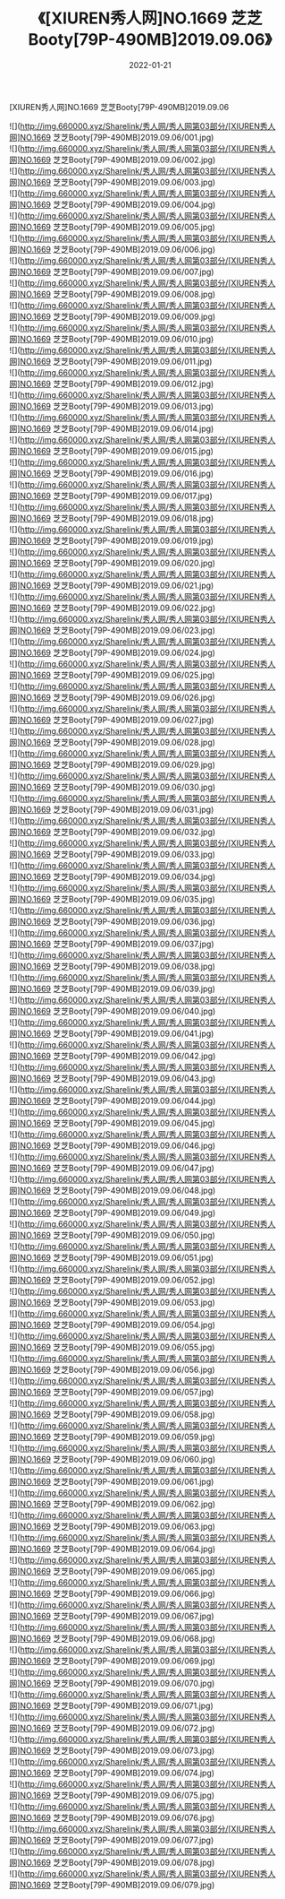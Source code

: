 ﻿---
layout: post
title:  《[XIUREN秀人网]NO.1669 芝芝Booty[79P-490MB]2019.09.06》
date:   2022-01-21
img: http://img.660000.xyz/Sharelink/秀人网/秀人网第03部分/[XIUREN秀人网]NO.1669 芝芝Booty[79P-490MB]2019.09.06/000.jpg
categories: [美女, 清纯, 唯美]
---

[XIUREN秀人网]NO.1669 芝芝Booty[79P-490MB]2019.09.06

 ![](http://img.660000.xyz/Sharelink/秀人网/秀人网第03部分/[XIUREN秀人网]NO.1669 芝芝Booty[79P-490MB]2019.09.06/001.jpg) <br>![](http://img.660000.xyz/Sharelink/秀人网/秀人网第03部分/[XIUREN秀人网]NO.1669 芝芝Booty[79P-490MB]2019.09.06/002.jpg) <br>![](http://img.660000.xyz/Sharelink/秀人网/秀人网第03部分/[XIUREN秀人网]NO.1669 芝芝Booty[79P-490MB]2019.09.06/003.jpg) <br>![](http://img.660000.xyz/Sharelink/秀人网/秀人网第03部分/[XIUREN秀人网]NO.1669 芝芝Booty[79P-490MB]2019.09.06/004.jpg) <br>![](http://img.660000.xyz/Sharelink/秀人网/秀人网第03部分/[XIUREN秀人网]NO.1669 芝芝Booty[79P-490MB]2019.09.06/005.jpg) <br>![](http://img.660000.xyz/Sharelink/秀人网/秀人网第03部分/[XIUREN秀人网]NO.1669 芝芝Booty[79P-490MB]2019.09.06/006.jpg) <br>![](http://img.660000.xyz/Sharelink/秀人网/秀人网第03部分/[XIUREN秀人网]NO.1669 芝芝Booty[79P-490MB]2019.09.06/007.jpg) <br>![](http://img.660000.xyz/Sharelink/秀人网/秀人网第03部分/[XIUREN秀人网]NO.1669 芝芝Booty[79P-490MB]2019.09.06/008.jpg) <br>![](http://img.660000.xyz/Sharelink/秀人网/秀人网第03部分/[XIUREN秀人网]NO.1669 芝芝Booty[79P-490MB]2019.09.06/009.jpg) <br>![](http://img.660000.xyz/Sharelink/秀人网/秀人网第03部分/[XIUREN秀人网]NO.1669 芝芝Booty[79P-490MB]2019.09.06/010.jpg) <br>![](http://img.660000.xyz/Sharelink/秀人网/秀人网第03部分/[XIUREN秀人网]NO.1669 芝芝Booty[79P-490MB]2019.09.06/011.jpg) <br>![](http://img.660000.xyz/Sharelink/秀人网/秀人网第03部分/[XIUREN秀人网]NO.1669 芝芝Booty[79P-490MB]2019.09.06/012.jpg) <br>![](http://img.660000.xyz/Sharelink/秀人网/秀人网第03部分/[XIUREN秀人网]NO.1669 芝芝Booty[79P-490MB]2019.09.06/013.jpg) <br>![](http://img.660000.xyz/Sharelink/秀人网/秀人网第03部分/[XIUREN秀人网]NO.1669 芝芝Booty[79P-490MB]2019.09.06/014.jpg) <br>![](http://img.660000.xyz/Sharelink/秀人网/秀人网第03部分/[XIUREN秀人网]NO.1669 芝芝Booty[79P-490MB]2019.09.06/015.jpg) <br>![](http://img.660000.xyz/Sharelink/秀人网/秀人网第03部分/[XIUREN秀人网]NO.1669 芝芝Booty[79P-490MB]2019.09.06/016.jpg) <br>![](http://img.660000.xyz/Sharelink/秀人网/秀人网第03部分/[XIUREN秀人网]NO.1669 芝芝Booty[79P-490MB]2019.09.06/017.jpg) <br>![](http://img.660000.xyz/Sharelink/秀人网/秀人网第03部分/[XIUREN秀人网]NO.1669 芝芝Booty[79P-490MB]2019.09.06/018.jpg) <br>![](http://img.660000.xyz/Sharelink/秀人网/秀人网第03部分/[XIUREN秀人网]NO.1669 芝芝Booty[79P-490MB]2019.09.06/019.jpg) <br>![](http://img.660000.xyz/Sharelink/秀人网/秀人网第03部分/[XIUREN秀人网]NO.1669 芝芝Booty[79P-490MB]2019.09.06/020.jpg) <br>![](http://img.660000.xyz/Sharelink/秀人网/秀人网第03部分/[XIUREN秀人网]NO.1669 芝芝Booty[79P-490MB]2019.09.06/021.jpg) <br>![](http://img.660000.xyz/Sharelink/秀人网/秀人网第03部分/[XIUREN秀人网]NO.1669 芝芝Booty[79P-490MB]2019.09.06/022.jpg) <br>![](http://img.660000.xyz/Sharelink/秀人网/秀人网第03部分/[XIUREN秀人网]NO.1669 芝芝Booty[79P-490MB]2019.09.06/023.jpg) <br>![](http://img.660000.xyz/Sharelink/秀人网/秀人网第03部分/[XIUREN秀人网]NO.1669 芝芝Booty[79P-490MB]2019.09.06/024.jpg) <br>![](http://img.660000.xyz/Sharelink/秀人网/秀人网第03部分/[XIUREN秀人网]NO.1669 芝芝Booty[79P-490MB]2019.09.06/025.jpg) <br>![](http://img.660000.xyz/Sharelink/秀人网/秀人网第03部分/[XIUREN秀人网]NO.1669 芝芝Booty[79P-490MB]2019.09.06/026.jpg) <br>![](http://img.660000.xyz/Sharelink/秀人网/秀人网第03部分/[XIUREN秀人网]NO.1669 芝芝Booty[79P-490MB]2019.09.06/027.jpg) <br>![](http://img.660000.xyz/Sharelink/秀人网/秀人网第03部分/[XIUREN秀人网]NO.1669 芝芝Booty[79P-490MB]2019.09.06/028.jpg) <br>![](http://img.660000.xyz/Sharelink/秀人网/秀人网第03部分/[XIUREN秀人网]NO.1669 芝芝Booty[79P-490MB]2019.09.06/029.jpg) <br>![](http://img.660000.xyz/Sharelink/秀人网/秀人网第03部分/[XIUREN秀人网]NO.1669 芝芝Booty[79P-490MB]2019.09.06/030.jpg) <br>![](http://img.660000.xyz/Sharelink/秀人网/秀人网第03部分/[XIUREN秀人网]NO.1669 芝芝Booty[79P-490MB]2019.09.06/031.jpg) <br>![](http://img.660000.xyz/Sharelink/秀人网/秀人网第03部分/[XIUREN秀人网]NO.1669 芝芝Booty[79P-490MB]2019.09.06/032.jpg) <br>![](http://img.660000.xyz/Sharelink/秀人网/秀人网第03部分/[XIUREN秀人网]NO.1669 芝芝Booty[79P-490MB]2019.09.06/033.jpg) <br>![](http://img.660000.xyz/Sharelink/秀人网/秀人网第03部分/[XIUREN秀人网]NO.1669 芝芝Booty[79P-490MB]2019.09.06/034.jpg) <br>![](http://img.660000.xyz/Sharelink/秀人网/秀人网第03部分/[XIUREN秀人网]NO.1669 芝芝Booty[79P-490MB]2019.09.06/035.jpg) <br>![](http://img.660000.xyz/Sharelink/秀人网/秀人网第03部分/[XIUREN秀人网]NO.1669 芝芝Booty[79P-490MB]2019.09.06/036.jpg) <br>![](http://img.660000.xyz/Sharelink/秀人网/秀人网第03部分/[XIUREN秀人网]NO.1669 芝芝Booty[79P-490MB]2019.09.06/037.jpg) <br>![](http://img.660000.xyz/Sharelink/秀人网/秀人网第03部分/[XIUREN秀人网]NO.1669 芝芝Booty[79P-490MB]2019.09.06/038.jpg) <br>![](http://img.660000.xyz/Sharelink/秀人网/秀人网第03部分/[XIUREN秀人网]NO.1669 芝芝Booty[79P-490MB]2019.09.06/039.jpg) <br>![](http://img.660000.xyz/Sharelink/秀人网/秀人网第03部分/[XIUREN秀人网]NO.1669 芝芝Booty[79P-490MB]2019.09.06/040.jpg) <br>![](http://img.660000.xyz/Sharelink/秀人网/秀人网第03部分/[XIUREN秀人网]NO.1669 芝芝Booty[79P-490MB]2019.09.06/041.jpg) <br>![](http://img.660000.xyz/Sharelink/秀人网/秀人网第03部分/[XIUREN秀人网]NO.1669 芝芝Booty[79P-490MB]2019.09.06/042.jpg) <br>![](http://img.660000.xyz/Sharelink/秀人网/秀人网第03部分/[XIUREN秀人网]NO.1669 芝芝Booty[79P-490MB]2019.09.06/043.jpg) <br>![](http://img.660000.xyz/Sharelink/秀人网/秀人网第03部分/[XIUREN秀人网]NO.1669 芝芝Booty[79P-490MB]2019.09.06/044.jpg) <br>![](http://img.660000.xyz/Sharelink/秀人网/秀人网第03部分/[XIUREN秀人网]NO.1669 芝芝Booty[79P-490MB]2019.09.06/045.jpg) <br>![](http://img.660000.xyz/Sharelink/秀人网/秀人网第03部分/[XIUREN秀人网]NO.1669 芝芝Booty[79P-490MB]2019.09.06/046.jpg) <br>![](http://img.660000.xyz/Sharelink/秀人网/秀人网第03部分/[XIUREN秀人网]NO.1669 芝芝Booty[79P-490MB]2019.09.06/047.jpg) <br>![](http://img.660000.xyz/Sharelink/秀人网/秀人网第03部分/[XIUREN秀人网]NO.1669 芝芝Booty[79P-490MB]2019.09.06/048.jpg) <br>![](http://img.660000.xyz/Sharelink/秀人网/秀人网第03部分/[XIUREN秀人网]NO.1669 芝芝Booty[79P-490MB]2019.09.06/049.jpg) <br>![](http://img.660000.xyz/Sharelink/秀人网/秀人网第03部分/[XIUREN秀人网]NO.1669 芝芝Booty[79P-490MB]2019.09.06/050.jpg) <br>![](http://img.660000.xyz/Sharelink/秀人网/秀人网第03部分/[XIUREN秀人网]NO.1669 芝芝Booty[79P-490MB]2019.09.06/051.jpg) <br>![](http://img.660000.xyz/Sharelink/秀人网/秀人网第03部分/[XIUREN秀人网]NO.1669 芝芝Booty[79P-490MB]2019.09.06/052.jpg) <br>![](http://img.660000.xyz/Sharelink/秀人网/秀人网第03部分/[XIUREN秀人网]NO.1669 芝芝Booty[79P-490MB]2019.09.06/053.jpg) <br>![](http://img.660000.xyz/Sharelink/秀人网/秀人网第03部分/[XIUREN秀人网]NO.1669 芝芝Booty[79P-490MB]2019.09.06/054.jpg) <br>![](http://img.660000.xyz/Sharelink/秀人网/秀人网第03部分/[XIUREN秀人网]NO.1669 芝芝Booty[79P-490MB]2019.09.06/055.jpg) <br>![](http://img.660000.xyz/Sharelink/秀人网/秀人网第03部分/[XIUREN秀人网]NO.1669 芝芝Booty[79P-490MB]2019.09.06/056.jpg) <br>![](http://img.660000.xyz/Sharelink/秀人网/秀人网第03部分/[XIUREN秀人网]NO.1669 芝芝Booty[79P-490MB]2019.09.06/057.jpg) <br>![](http://img.660000.xyz/Sharelink/秀人网/秀人网第03部分/[XIUREN秀人网]NO.1669 芝芝Booty[79P-490MB]2019.09.06/058.jpg) <br>![](http://img.660000.xyz/Sharelink/秀人网/秀人网第03部分/[XIUREN秀人网]NO.1669 芝芝Booty[79P-490MB]2019.09.06/059.jpg) <br>![](http://img.660000.xyz/Sharelink/秀人网/秀人网第03部分/[XIUREN秀人网]NO.1669 芝芝Booty[79P-490MB]2019.09.06/060.jpg) <br>![](http://img.660000.xyz/Sharelink/秀人网/秀人网第03部分/[XIUREN秀人网]NO.1669 芝芝Booty[79P-490MB]2019.09.06/061.jpg) <br>![](http://img.660000.xyz/Sharelink/秀人网/秀人网第03部分/[XIUREN秀人网]NO.1669 芝芝Booty[79P-490MB]2019.09.06/062.jpg) <br>![](http://img.660000.xyz/Sharelink/秀人网/秀人网第03部分/[XIUREN秀人网]NO.1669 芝芝Booty[79P-490MB]2019.09.06/063.jpg) <br>![](http://img.660000.xyz/Sharelink/秀人网/秀人网第03部分/[XIUREN秀人网]NO.1669 芝芝Booty[79P-490MB]2019.09.06/064.jpg) <br>![](http://img.660000.xyz/Sharelink/秀人网/秀人网第03部分/[XIUREN秀人网]NO.1669 芝芝Booty[79P-490MB]2019.09.06/065.jpg) <br>![](http://img.660000.xyz/Sharelink/秀人网/秀人网第03部分/[XIUREN秀人网]NO.1669 芝芝Booty[79P-490MB]2019.09.06/066.jpg) <br>![](http://img.660000.xyz/Sharelink/秀人网/秀人网第03部分/[XIUREN秀人网]NO.1669 芝芝Booty[79P-490MB]2019.09.06/067.jpg) <br>![](http://img.660000.xyz/Sharelink/秀人网/秀人网第03部分/[XIUREN秀人网]NO.1669 芝芝Booty[79P-490MB]2019.09.06/068.jpg) <br>![](http://img.660000.xyz/Sharelink/秀人网/秀人网第03部分/[XIUREN秀人网]NO.1669 芝芝Booty[79P-490MB]2019.09.06/069.jpg) <br>![](http://img.660000.xyz/Sharelink/秀人网/秀人网第03部分/[XIUREN秀人网]NO.1669 芝芝Booty[79P-490MB]2019.09.06/070.jpg) <br>![](http://img.660000.xyz/Sharelink/秀人网/秀人网第03部分/[XIUREN秀人网]NO.1669 芝芝Booty[79P-490MB]2019.09.06/071.jpg) <br>![](http://img.660000.xyz/Sharelink/秀人网/秀人网第03部分/[XIUREN秀人网]NO.1669 芝芝Booty[79P-490MB]2019.09.06/072.jpg) <br>![](http://img.660000.xyz/Sharelink/秀人网/秀人网第03部分/[XIUREN秀人网]NO.1669 芝芝Booty[79P-490MB]2019.09.06/073.jpg) <br>![](http://img.660000.xyz/Sharelink/秀人网/秀人网第03部分/[XIUREN秀人网]NO.1669 芝芝Booty[79P-490MB]2019.09.06/074.jpg) <br>![](http://img.660000.xyz/Sharelink/秀人网/秀人网第03部分/[XIUREN秀人网]NO.1669 芝芝Booty[79P-490MB]2019.09.06/075.jpg) <br>![](http://img.660000.xyz/Sharelink/秀人网/秀人网第03部分/[XIUREN秀人网]NO.1669 芝芝Booty[79P-490MB]2019.09.06/076.jpg) <br>![](http://img.660000.xyz/Sharelink/秀人网/秀人网第03部分/[XIUREN秀人网]NO.1669 芝芝Booty[79P-490MB]2019.09.06/077.jpg) <br>![](http://img.660000.xyz/Sharelink/秀人网/秀人网第03部分/[XIUREN秀人网]NO.1669 芝芝Booty[79P-490MB]2019.09.06/078.jpg) <br>![](http://img.660000.xyz/Sharelink/秀人网/秀人网第03部分/[XIUREN秀人网]NO.1669 芝芝Booty[79P-490MB]2019.09.06/079.jpg) <br>